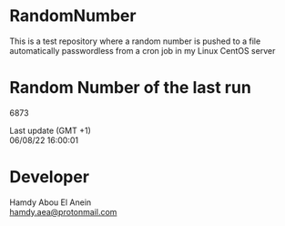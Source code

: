 # RandomNumber    
This is a test repository where a random number is pushed to a file automatically passwordless from a cron job in my Linux CentOS server    
# Random Number of the last run   
6873
      
Last update (GMT +1)    
06/08/22 16:00:01
# Developer    
Hamdy Abou El Anein   
hamdy.aea@protonmail.com
